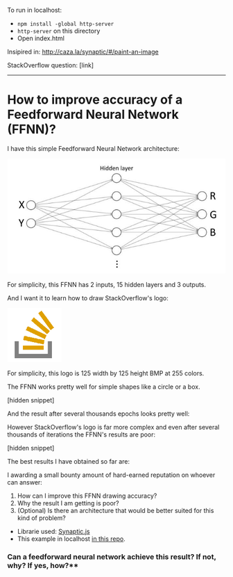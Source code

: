 To run in localhost:

- `npm install -global http-server`
- `http-server` on this directory
- Open index.html

Insipired in: http://caza.la/synaptic/#/paint-an-image

StackOverflow question: [link]

---

# How to improve accuracy of a Feedforward Neural Network (FFNN)?

I have this simple Feedforward Neural Network architecture:

![](./architecture.jpg)

For simplicity, this FFNN has 2 inputs, 15 hidden layers and 3 outputs.

And I want it to learn how to draw StackOverflow's logo:

![](./so.bmp)

For simplicity, this logo is 125 width by 125 height BMP at 255 colors.

The FFNN works pretty well for simple shapes like a circle or a box.

[hidden snippet]

And the result after several thousands epochs looks pretty well:

However StackOverflow's logo is far more complex and even after several thousands of iterations the FFNN's results are poor:

[hidden snippet]

The best results I have obtained so far are:



I awarding a small bounty amount of hard-earned reputation on whoever can answer:

 1. How can I improve this FFNN drawing accuracy?
 2. Why the result I am getting is poor?
 3. (Optional) Is there an architecture that would be better suited for this kind of problem?



 - Librarie used: [Synaptic.js](https://caza.la/synaptic/)
 - This example in localhost [in this repo](https://github.com/adelriosantiago/paint-stackoverflow-logo-with-ml).


### Can a feedforward neural network achieve this result? If not, why? If yes, how?\*\*
